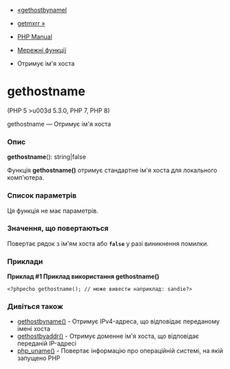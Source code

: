 - [«gethostbynamel](function.gethostbynamel.md)
- [getmxrr »](function.getmxrr.md)

- [PHP Manual](index.md)
- [Мережні функції](ref.network.md)
- Отримує ім'я хоста

# gethostname

(PHP 5 \>u003d 5.3.0, PHP 7, PHP 8)

gethostname — Отримує ім'я хоста

### Опис

**gethostname**(): string\|false

Функція **gethostname()** отримує стандартне ім'я хоста для локального
комп'ютера.

### Список параметрів

Ця функція не має параметрів.

### Значення, що повертаються

Повертає рядок з ім'ям хоста або **`false`** у разі виникнення
помилки.

### Приклади

**Приклад #1 Приклад використання **gethostname()****

`<?phpecho gethostname(); // може вивести наприклад: sandie?> `

### Дивіться також

- [gethostbyname()](function.gethostbyname.md) - Отримує
IPv4-адреса, що відповідає переданому імені хоста
- [gethostbyaddr()](function.gethostbyaddr.md) - Отримує доменне
ім'я хоста, що відповідає переданій IP-адресі
- [php_uname()](function.php-uname.md) - Повертає інформацію про
операційній системі, на якій запущено PHP
